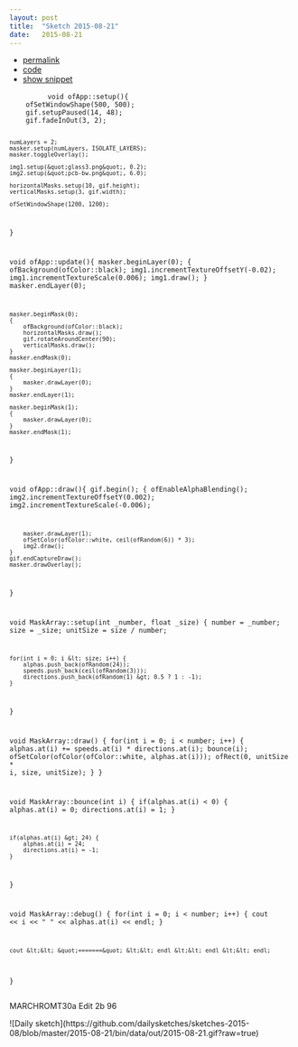 ```yaml
---
layout: post
title:  "Sketch 2015-08-21"
date:   2015-08-21
---
```

<div class="code">
    <ul>
		<li><a href="{% post_url 2015-08-21-sketch %}">permalink</a></li>
		<li><a href="https://github.com/dailysketches/sketches-2015-08/tree/master/2015-08-21">code</a></li>
		<li><a href="#" class="snippet-button">show snippet</a></li>
	</ul>
    <pre class="snippet">
        <code class="cpp">void ofApp::setup(){
    ofSetWindowShape(500, 500);
    gif.setupPaused(14, 48);
    gif.fadeInOut(3, 2);

    numLayers = 2;
    masker.setup(numLayers, ISOLATE_LAYERS);
    masker.toggleOverlay();
    
    img1.setup(&quot;glass3.png&quot;, 0.2);
    img2.setup(&quot;pcb-bw.png&quot;, 6.0);
    
    horizontalMasks.setup(10, gif.height);
    verticalMasks.setup(3, gif.width);
    
    ofSetWindowShape(1200, 1200);
}

void ofApp::update(){
    masker.beginLayer(0);
    {
        ofBackground(ofColor::black);
        img1.incrementTextureOffsetY(-0.02);
        img1.incrementTextureScale(0.006);
        img1.draw();
    }
    masker.endLayer(0);
    
    masker.beginMask(0);
    {
        ofBackground(ofColor::black);
        horizontalMasks.draw();
        gif.rotateAroundCenter(90);
        verticalMasks.draw();
    }
    masker.endMask(0);

    masker.beginLayer(1);
    {
        masker.drawLayer(0);
    }
    masker.endLayer(1);
    
    masker.beginMask(1);
    {
        masker.drawLayer(0);
    }
    masker.endMask(1);
}

void ofApp::draw(){
    gif.begin();
    {
        ofEnableAlphaBlending();
        img2.incrementTextureOffsetY(0.002);
        img2.incrementTextureScale(-0.006);

        masker.drawLayer(1);
        ofSetColor(ofColor::white, ceil(ofRandom(6)) * 3);
        img2.draw();
    }
    gif.endCaptureDraw();
    masker.drawOverlay();
}

void MaskArray::setup(int _number, float _size) {
    number = _number;
    size = _size;
    unitSize = size / number;
    
    for(int i = 0; i &lt; size; i++) {
        alphas.push_back(ofRandom(24));
        speeds.push_back(ceil(ofRandom(3)));
        directions.push_back(ofRandom(1) &gt; 0.5 ? 1 : -1);
    }
}

void MaskArray::draw() {
    for(int i = 0; i &lt; number; i++) {
        alphas.at(i) += speeds.at(i) * directions.at(i);
        bounce(i);
        ofSetColor(ofColor(ofColor::white, alphas.at(i)));
        ofRect(0, unitSize * i, size, unitSize);
    }
}

void MaskArray::bounce(int i) {
    if(alphas.at(i) &lt; 0) {
        alphas.at(i) = 0;
        directions.at(i) = 1;
    }

    if(alphas.at(i) &gt; 24) {
        alphas.at(i) = 24;
        directions.at(i) = -1;
    }
}

void MaskArray::debug() {
    for(int i = 0; i &lt; number; i++) {
        cout &lt;&lt; i &lt;&lt; &quot; &quot; &lt;&lt; alphas.at(i) &lt;&lt; endl;
    }
    
    cout &lt;&lt; &quot;=======&quot; &lt;&lt; endl &lt;&lt; endl &lt;&lt; endl;
}</code>
    </pre>
</div>
<p class="description">MARCHROMT30a Edit 2b 96</p>
![Daily sketch](https://github.com/dailysketches/sketches-2015-08/blob/master/2015-08-21/bin/data/out/2015-08-21.gif?raw=true)

